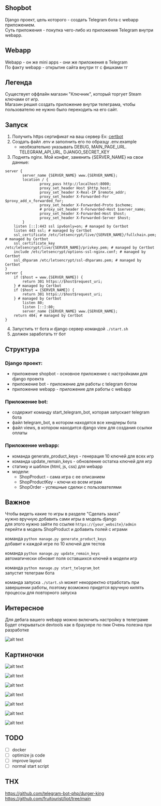 ## Shopbot

Django проект, цель которого - создать Telegram бота с webapp приложением.  
Суть приложения - покупка чего-либо из приложения Telegram внутри webapp.  


## Webapp
Webapp - он же mini apps - они же приложения в Telegram  
По факту webapp - открытие сайта внутри тг с фишками тг  


## Легенда
Существует оффлайн магазин "Ключник", который торгует Steam ключами от игр.  
Магазин решил создать приложение внутри телеграма, чтобы пользователю не нужно было переходить на его сайт.  


## Запуск
1) Получить https сертификат на ваш сервер Ex: [certbot](https://certbot.eff.org)
2) Создать файл .env и заполнить его по образцу .env.example
    - необязательно указывать DEBUG, MAIN_PAGE_URL. TELEGRAM_API_URL, DJANGO_SECRET_KEY
3) Поднять nginx. Мой конфиг, заменить {SERVER_NAME} на свои данные:
```
server {
        server_name {SERVER_NAME} www.{SERVER_NAME};
        location / {
                proxy_pass http://localhost:8000;
                proxy_set_header Host $http_host;
                proxy_set_header X-Real-IP $remote_addr;
                proxy_set_header X-Forwarded-For $proxy_add_x_forwarded_for;
                proxy_set_header X-Forwarded-Proto $scheme;
                # proxy_set_header X-Forwarded-Host $server_name;
                proxy_set_header X-Forwarded-Host $host;
                proxy_set_header X-Forwarded-Server $host;
        }
    listen [::]:443 ssl ipv6only=on; # managed by Certbot
    listen 443 ssl; # managed by Certbot
    ssl_certificate /etc/letsencrypt/live/{SERVER_NAME}/fullchain.pem; # managed by Certbot
    ssl_certificate_key /etc/letsencrypt/live/{SERVER_NAME}/privkey.pem; # managed by Certbot
    include /etc/letsencrypt/options-ssl-nginx.conf; # managed by Certbot
    ssl_dhparam /etc/letsencrypt/ssl-dhparams.pem; # managed by Certbot
}
server {
    if ($host = www.{SERVER_NAME}) {
        return 301 https://$host$request_uri;
    } # managed by Certbot
    if ($host = {SERVER_NAME}) {
        return 301 https://$host$request_uri;
    } # managed by Certbot
        listen 80;
        listen [::]:80;
        server_name {SERVER_NAME} www.{SERVER_NAME};
    return 404; # managed by Certbot
}
```
4) Запустить тг бота и django сервер командой
 `./start.sh`
5) должен заработать тг бот 


## Структура


### Django проект:
- приложение shopbot - основное приложение с настройками для django проекта
- приложение bot - приложение для работы с telegram ботом
- приложение webapp - приложение для работы с webapp


### Приложение bot:
- содержит команду start_telegram_bot, которая запускает telegram бота
- файл telegram_bot, в котором находятся все хендлеры бота
- файл views, в котором находится django view для создания ссылки оплаты


### Приложение webapp: 
- команда generate_product_keys - генерация 10 ключей для всех игр 
- команда update_remain_keys - обновление остатка ключей для игр
- статику и шаблон (html, js, css) для webapp 
- модели:
    - ShopProduct - сама игра с ее описанием
    - ShopProductKey - ключи ко всем играм
    - ShopOrder - успешные сделки с пользователями


## Важное

Чтобы видеть какие то игры в разделе "Сделать заказ"  
нужно вручную добавить сами игры в модель django  
для этого нужно зайти по ссылке `https://{your_website}/admin`  
перейти в модель ShopProduct и добавить полей с играми

команда `python manage.py generate_product_keys`   
добавит к каждой игре по 10 ключей для тестов


команда `python manage.py update_remain_keys`   
автоматически обновит поля оставшихся ключей в модели игр

команда `python manage.py start_telegram_bot`   
запустит телеграм бота

команда запуска `./start.sh` может некорректно отработать при  
завершении работы, поэтому возможно придется вручную килять   
процессы для повторного запуска


## Интересное

Для дебага вашего webapp можно включить настройку в телеграме
Будет открываться devtools как в браузере по пкм 
Очень полезна при разработке 

![alt text](data/image.png)


## Картиночки 
![alt text](data/image-1.png)

![alt text](data/image-2.png)

![alt text](data/image-3.png)

![alt text](data/image-4.png)

![alt text](data/image-5.png)

![alt text](data/image-6.png)

![alt text](data/image-7.png)

## TODO

- [ ] docker
- [ ] optimize js code
- [ ] improve layout 
- [ ] normal start script

## THX

https://github.com/telegram-bot-php/durger-king    
https://github.com/fruitourist/liot/tree/main   

